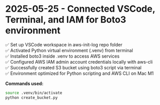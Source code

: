 # 2025-05-25 - Connected VSCode, Terminal, and IAM for Boto3 environment

✅ Set up VSCode workspace in aws-init-log repo folder  
✅ Activated Python virtual environment (.venv) from terminal  
✅ Installed boto3 inside .venv to access AWS services  
✅ Configured AWS IAM admin account credentials locally with aws-cli  
✅ Successfully created S3 bucket using boto3 script via terminal  
✅ Environment optimized for Python scripting and AWS CLI on Mac M1  

**Commands used:**

```bash
source .venv/bin/activate
python create_bucket.py
